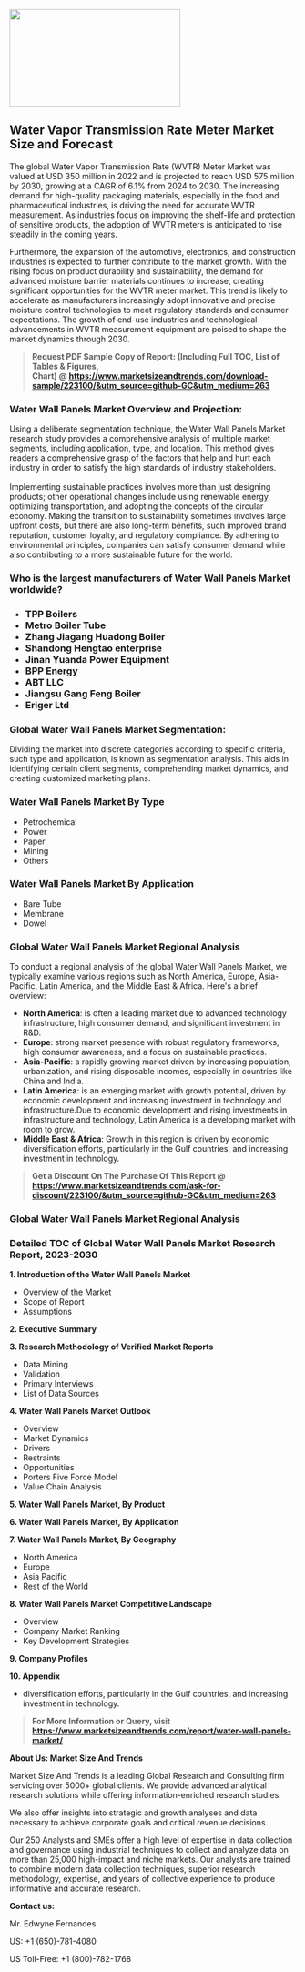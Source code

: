 <p><img class="alignnone size-medium wp-image-20088" src="https://ffe5etoiles.com/wp-content/uploads/2024/12/MST1-300x171.png" alt="" width="300" height="171" /></p><h2>Water Vapor Transmission Rate Meter Market Size and Forecast</h2><p>The global Water Vapor Transmission Rate (WVTR) Meter Market was valued at USD 350 million in 2022 and is projected to reach USD 575 million by 2030, growing at a CAGR of 6.1% from 2024 to 2030. The increasing demand for high-quality packaging materials, especially in the food and pharmaceutical industries, is driving the need for accurate WVTR measurement. As industries focus on improving the shelf-life and protection of sensitive products, the adoption of WVTR meters is anticipated to rise steadily in the coming years.</p><p>Furthermore, the expansion of the automotive, electronics, and construction industries is expected to further contribute to the market growth. With the rising focus on product durability and sustainability, the demand for advanced moisture barrier materials continues to increase, creating significant opportunities for the WVTR meter market. This trend is likely to accelerate as manufacturers increasingly adopt innovative and precise moisture control technologies to meet regulatory standards and consumer expectations. The growth of end-use industries and technological advancements in WVTR measurement equipment are poised to shape the market dynamics through 2030.</p></p><blockquote id="" class=""><strong>Request PDF Sample Copy of Report: (Including Full TOC, List of Tables &amp; Figures, Chart)&nbsp;@&nbsp;<strong><a href="https://www.marketsizeandtrends.com/download-sample/223100/&utm_source=github-GC&utm_medium=263" target="_blank">https://www.marketsizeandtrends.com/download-sample/223100/&utm_source=github-GC&utm_medium=263</a></strong></strong></blockquote><h3 id="" class="">Water Wall Panels Market&nbsp;Overview and Projection:</h3><p id="" class="">Using a deliberate segmentation technique, the Water Wall Panels Market research study provides a comprehensive analysis of multiple market segments, including application, type, and location. This method gives readers a comprehensive grasp of the factors that help and hurt each industry in order to satisfy the high standards of industry stakeholders. <br /> <br />Implementing sustainable practices involves more than just designing products; other operational changes include using renewable energy, optimizing transportation, and adopting the concepts of the circular economy. Making the transition to sustainability sometimes involves large upfront costs, but there are also long-term benefits, such improved brand reputation, customer loyalty, and regulatory compliance. By adhering to environmental principles, companies can satisfy consumer demand while also contributing to a more sustainable future for the world.</p><h3 id="" class="">Who is the largest manufacturers of&nbsp;Water Wall Panels Market worldwide?</h3><h3 class=""><p><ul><li>TPP Boilers </li><li> Metro Boiler Tube </li><li> Zhang Jiagang Huadong Boiler </li><li> Shandong Hengtao enterprise </li><li> Jinan Yuanda Power Equipment </li><li> BPP Energy </li><li> ABT LLC </li><li> Jiangsu Gang Feng Boiler </li><li> Eriger Ltd</li></ul></p></h3><h3 id="" class="">Global&nbsp;Water Wall Panels Market Segmentation:</h3><p id="" class="">Dividing the market into discrete categories according to specific criteria, such type and application, is known as segmentation analysis. This aids in identifying certain client segments, comprehending market dynamics, and creating customized marketing plans.</p><h3 id="" class="">Water Wall Panels Market&nbsp;By Type</h3><p><p><ul><li>Petrochemical</li><li> Power</li><li> Paper</li><li> Mining</li><li> Others</p></li></ul></p></p><h3 id="" class="">Water Wall Panels Market&nbsp;By Application</h3><p class=""><p><ul><li>Bare Tube</li><li> Membrane</li><li> Dowel</li></ul></p></p><h3 id="" class="">Global Water Wall Panels Market Regional Analysis</h3><p id="" class="">To conduct a regional analysis of the global Water Wall Panels Market, we typically examine various regions such as North America, Europe, Asia-Pacific, Latin America, and the Middle East &amp; Africa. Here's a brief overview:</p><ul><li><strong>North America</strong>: is often a leading market due to advanced technology infrastructure, high consumer demand, and significant investment in R&amp;D.</li><li><strong>Europe</strong>: strong market presence with robust regulatory frameworks, high consumer awareness, and a focus on sustainable practices.</li><li><strong>Asia-Pacific</strong>: a rapidly growing market driven by increasing population, urbanization, and rising disposable incomes, especially in countries like China and India.</li><li><strong>Latin America</strong>: is an emerging market with growth potential, driven by economic development and increasing investment in technology and infrastructure.Due to economic development and rising investments in infrastructure and technology, Latin America is a developing market with room to grow.</li><li><strong>Middle East &amp; Africa</strong>: Growth in this region is driven by economic diversification efforts, particularly in the Gulf countries, and increasing investment in technology.</li></ul><blockquote id="" class=""><strong>Get a Discount On The Purchase Of This Report @ <strong><a href="https://www.marketsizeandtrends.com/ask-for-discount/223100/&utm_source=github-GC&utm_medium=263" target="_blank">https://www.marketsizeandtrends.com/ask-for-discount/223100/&utm_source=github-GC&utm_medium=263</a></strong></strong></blockquote><h3 id="" class="">Global Water Wall Panels Market Regional Analysis</h3><h3 id="" class="">Detailed TOC of Global Water Wall Panels Market Research Report, 2023-2030</h3><p id="" class=""><strong>1. Introduction of the Water Wall Panels Market</strong></p><ul><li>Overview of the Market</li><li>Scope of Report</li><li>Assumptions</li></ul><p id="" class=""><strong>2. Executive Summary</strong></p><p id="" class=""><strong>3. Research Methodology of Verified Market Reports</strong></p><ul><li>Data Mining</li><li>Validation</li><li>Primary Interviews</li><li>List of Data Sources</li></ul><p id="" class=""><strong>4. Water Wall Panels Market Outlook</strong></p><ul><li>Overview</li><li>Market Dynamics</li><li>Drivers</li><li>Restraints</li><li>Opportunities</li><li>Porters Five Force Model</li><li>Value Chain Analysis</li></ul><p id="" class=""><strong>5. Water Wall Panels Market, By Product</strong></p><p id="" class=""><strong>6. Water Wall Panels Market, By Application</strong></p><p id="" class=""><strong>7. Water Wall Panels Market, By Geography</strong></p><ul><li>North America</li><li>Europe</li><li>Asia Pacific</li><li>Rest of the World</li></ul><p id="" class=""><strong>8. Water Wall Panels Market Competitive Landscape</strong></p><ul><li>Overview</li><li>Company Market Ranking</li><li>Key Development Strategies</li></ul><p id="" class=""><strong>9. Company Profiles</strong></p><p id="" class=""><strong>10. Appendix</strong></p><ul><li>diversification efforts, particularly in the Gulf countries, and increasing investment in technology.</li></ul><blockquote id="" class=""><strong>For More Information or Query, visit <strong><strong><a href="https://www.marketsizeandtrends.com/report/water-wall-panels-market/" target="_blank">https://www.marketsizeandtrends.com/report/water-wall-panels-market/</a></strong></strong></strong></blockquote><p id="" class=""><strong>About Us: Market Size And Trends</strong></p><p id="" class="">Market Size And Trends is a leading Global Research and Consulting firm servicing over 5000+ global clients. We provide advanced analytical research solutions while offering information-enriched research studies.</p><p id="" class="">We also offer insights into strategic and growth analyses and data necessary to achieve corporate goals and critical revenue decisions.</p><p id="" class="">Our 250 Analysts and SMEs offer a high level of expertise in data collection and governance using industrial techniques to collect and analyze data on more than 25,000 high-impact and niche markets. Our analysts are trained to combine modern data collection techniques, superior research methodology, expertise, and years of collective experience to produce informative and accurate research.</p><p id="" class=""><strong>Contact us:</strong></p><p id="" class="">Mr. Edwyne Fernandes</p><p id="" class="">US: +1 (650)-781-4080</p><p id="" class="">US Toll-Free: +1 (800)-782-1768</p>
